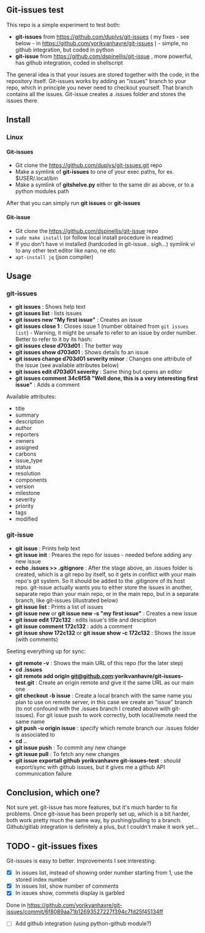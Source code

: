 ## Git-issues test

This repo is a simple experiment to test both:
* **git-issues** from https://github.com/duplys/git-issues ( my fixes - see below - in https://github.com/yorikvanhavre/git-issues ) - simple, no github integration, but coded in python
* **git-issue** from https://github.com/dspinellis/git-issue , more powerful, has github integration, coded in shellscript

The general idea is that your issues are stored together with the code, in the repository itself. Git-issues works by adding an "issues" branch to your repo, which in principle you never need to checkout yourself. That branch contains all the issues. Git-issue creates a .issues folder and stores the issues there.
 

## Install

### Linux

#### Git-issues

- Git clone the https://github.com/duplys/git-issues.git repo
- Make a symlink of **git-issues** to one of your exec paths, for ex. $USER/.local/bin
- Make a symlink of **gitshelve.py** either to the same dir as above, or to a python modules path

After that you can simply run **git issues** or **git-issues**

#### Git-issue

- Git clone the https://github.com/dspinellis/git-issue repo
- `sudo make install` (or follow local install procedure in readme)
- If you don't have vi installed (hardcoded in git-issue.. sigh...) symlink vi to any other text editor like nano, ne etc
- `apt-install jq` (json compiler)

## Usage

### git-issues

- **git issues** : Shows help text
- **git issues list** : lists issues
- **git issues new "My first issue"** : Creates an issue
- **git issues close 1** : Closes issue 1 (number obtained from `git issues list`) - Warning, it might be unsafe to refer to an issue by order number. Better to refer to it by its hash:
- **git issues close d703d01** : The better way
- **git issues show d703d01** : Shows details fo an issue
- **git issues change d703d01 severity minor** : Changes one attribute of the issue (see available attributes below)
- **git issues edit d703d01 severity** : Same thing but opens an editor
- **git issues comment 34c6f58 "Well done, this is a very interesting first issue"** : Adds a comment

Available attributes:

- title
- summary
- description
- author
- reporters
- owners
- assigned
- carbons
- issue_type
- status
- resolution
- components
- version
- milestone
- severity
- priority
- tags
- modified

### git-issue

- **git issue** : Prints help text
- **git issue init** : Preares the repo for issues - needed before adding any new issue
- **echo .issues >> .gitignore** : After the stage above, an .issues folder is created, which is a git repo by itself, so it gets in conflict with your main repo's git system. So it should be added to the .gitignore of its host repo. git-issue actually wants you to either store the issues in another, separate repo than your main repo, or in the main repo, but in a separate branch, like git-issues (illustrated below)
- **git issue list** : Prints a list of issues
- **git issue new** or **git issue new -s "my first issue"** : Creates a new issue
- **git issue edit 172c132** : edits issue's title and desciption
- **git issue comment 172c132** : adds a comment
- **git issue show 172c132** or **git issue show -c 172c132** : Shows the issue (with comments)

Seeting everything up for sync:

- **git remote -v** : Shows the main URL of this repo (for the later step)
- **cd .issues**
- **git remote add origin git@github.com:yorikvanhavre/git-issues-test.git** : Create an origin remote and give it the same URL as our main one
- **git checkout -b issue** : Create a local branch with the same name you plan to use on remote server, in this case we create an "issue" branch (to not confound with the .issues branch I created above with git-issues). For git issue push to work correctly, both local/remote need the same name
- **git push -u origin issue** : specify which remote branch our .issues folder is associated to
- **cd ..**
- **git issue push** : To commit any new change
- **git issue pull** : To fetch any new changes
- **git issue exportall github yorikvanhavre git-issues-test** : *should* export/sync with github issues, but it gives me a github API communication failure

## Conclusion, which one?

Not sure yet. git-issue has more features, but it's much harder to fix problems. Once git-issue has been properly set up, which is a bit harder, both work pretty much the same way, by pushing/pulling to a branch. Github/gitlab integration is definitely a plus, but I couldn't make it work yet...

## TODO - git-issues fixes

Git-issues is easy to better. Improvements I see interesting:

- [x] In issues list, instead of showing order number starting from 1, use the stored index number
- [x] In issues list, show number of comments
- [x] In issues show, commets display is garbled

Done in https://github.com/yorikvanhavre/git-issues/commit/6f8089aa71b12693527227f394c7fd25f45134ff

- [ ] Add github integration (using python-github module?)
